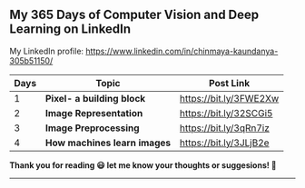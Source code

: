 ## My 365 Days of Computer Vision and Deep Learning on LinkedIn

My LinkedIn profile: https://www.linkedin.com/in/chinmaya-kaundanya-305b51150/

| Days | Topic                                        | Post Link              |
| ---- | -------------------------------------------- | ---------------------- |
| 1    | **Pixel- a building block**                  | https://bit.ly/3FWE2Xw |
| 2    | **Image Representation**                     | https://bit.ly/32SCGi5 |
| 3    | **Image Preprocessing**                      | https://bit.ly/3qRn7iz |
| 4    | **How machines learn images**                | https://bit.ly/3JLjB2e |

**Thank you for reading 😃 let me know your thoughts or suggesions! 📝**

----

